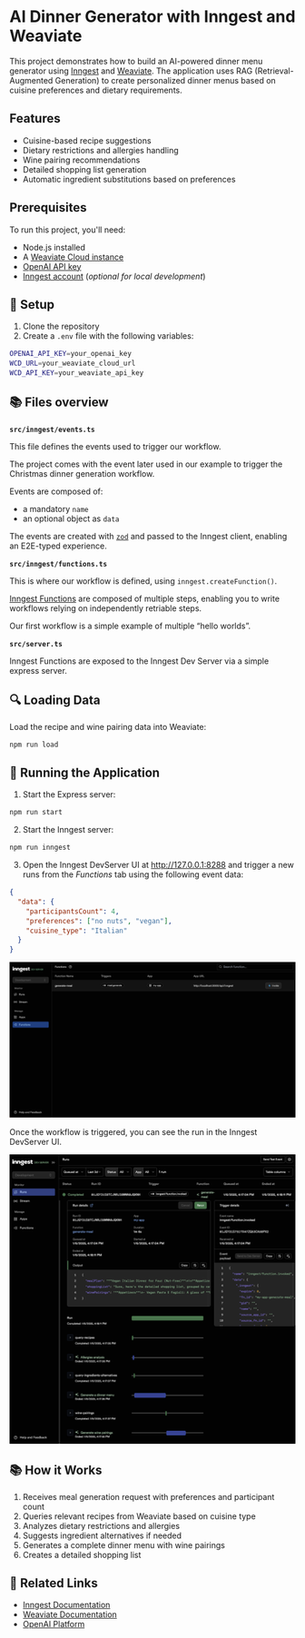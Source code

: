 # AI Dinner Generator with Inngest and Weaviate

This project demonstrates how to build an AI-powered dinner menu generator using [Inngest](https://www.inngest.com/) and [Weaviate](https://weaviate.io/). The application uses RAG (Retrieval-Augmented Generation) to create personalized dinner menus based on cuisine preferences and dietary requirements.

## Features

- Cuisine-based recipe suggestions
- Dietary restrictions and allergies handling
- Wine pairing recommendations
- Detailed shopping list generation
- Automatic ingredient substitutions based on preferences

## Prerequisites

To run this project, you'll need:

- Node.js installed
- A [Weaviate Cloud instance](https://console.weaviate.cloud/)
- [OpenAI API key](https://platform.openai.com/api-keys)
- [Inngest account](https://www.inngest.com/?ref=weaviate-recipes-repo-dinner-generator) (_optional for local development_)

## 🌱 Setup

1. Clone the repository
2. Create a `.env` file with the following variables:

```bash
OPENAI_API_KEY=your_openai_key
WCD_URL=your_weaviate_cloud_url
WCD_API_KEY=your_weaviate_api_key
```

## 📚 Files overview

**`src/inngest/events.ts`**

This file defines the events used to trigger our workflow.

The project comes with the event later used in our example to trigger the Christmas dinner generation workflow.

Events are composed of:

- a mandatory `name`
- an optional object as `data`

The events are created with [`zod`](https://zod.dev/) and passed to the Inngest client, enabling an E2E-typed experience.

**`src/inngest/functions.ts`**

This is where our workflow is defined, using `inngest.createFunction()`.

[Inngest Functions](https://www.inngest.com/docs/features/inngest-functions?ref=weaviate-recipes-repo-dinner-generator) are composed of multiple steps, enabling you to write workflows relying on independently retriable steps.

Our first workflow is a simple example of multiple “hello worlds”.

**`src/server.ts`**

Inngest Functions are exposed to the Inngest Dev Server via a simple express server.

## 🔍 Loading Data

Load the recipe and wine pairing data into Weaviate:

```bash
npm run load
```

## 🚀 Running the Application

1. Start the Express server:

```bash
npm run start
```

2. Start the Inngest server:

```bash
npm run inngest
```

3. Open the Inngest DevServer UI at http://127.0.0.1:8288 and trigger a new runs from the _Functions_ tab using the following event data:

```json
{
  "data": {
    "participantsCount": 4,
    "preferences": ["no nuts", "vegan"],
    "cuisine_type": "Italian"
  }
}
```

![Inngest DevServer UI](./inngest-dev-server-functions.png)

Once the workflow is triggered, you can see the run in the Inngest DevServer UI.

![Inngest DevServer UI](./inngest-dev-server-runs.png)

## 📚 How it Works

1. Receives meal generation request with preferences and participant count
2. Queries relevant recipes from Weaviate based on cuisine type
3. Analyzes dietary restrictions and allergies
4. Suggests ingredient alternatives if needed
5. Generates a complete dinner menu with wine pairings
6. Creates a detailed shopping list

## 🔗 Related Links

- [Inngest Documentation](https://www.inngest.com/docs)
- [Weaviate Documentation](https://weaviate.io/developers/weaviate)
- [OpenAI Platform](https://platform.openai.com/)
